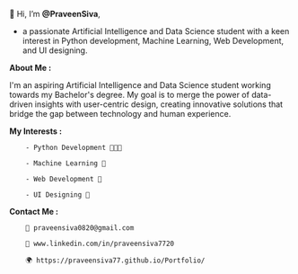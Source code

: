 👋 Hi, I’m **@PraveenSiva**, 

  - a passionate Artificial Intelligence and Data Science student with a keen interest in Python development, Machine Learning, Web Development, and UI designing.



**About Me :**

  I'm an aspiring Artificial Intelligence and Data Science student working towards my Bachelor's degree. 
  My goal is to merge the power of data-driven insights with user-centric design, creating innovative solutions that bridge the gap between technology and human experience.



  **My Interests :**
    
        - Python Development 🧑🏿‍💻
        
        - Machine Learning 🤖
        
        - Web Development 🔎
        
        - UI Designing 🎨



**Contact Me :**

        📧 praveensiva0820@gmail.com
        
        🔗 www.linkedin.com/in/praveensiva7720

        🌍 https://praveensiva77.github.io/Portfolio/





